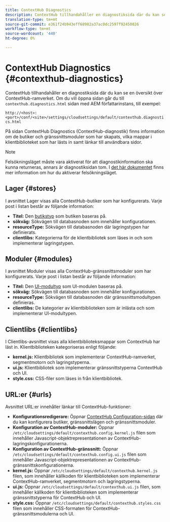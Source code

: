 ```yaml
---
title: ContextHub Diagnostics
description: ContextHub tillhandahåller en diagnostiksida där du kan se en översikt över ContextHub-ramverket
translation-type: tm+mt
source-git-commit: e361f24b943eff68982a37ac0dc2597f92450026
workflow-type: tm+mt
source-wordcount: '440'
ht-degree: 0%

---
```



# ContextHub Diagnostics {#contexthub-diagnostics}

ContextHub tillhandahåller en diagnostiksida där du kan se en översikt över ContextHub-ramverket. Om du vill öppna sidan går du till `contexthub.diagnostics.html` sidan med AEM författarinstans, till exempel:

`http://<host>:<port>/conf/<site>/settings/cloudsettings/default/contexthub.diagnostics.html`

På sidan ContextHub Diagnostics (ContextHub-diagnostik) finns information om de butiker och gränssnittsmoduler som har skapats, vilka mappar i klientbiblioteket som har lästs in samt länkar till användbara sidor.

>[!NOTE]
>
>Felsökningsläget måste vara aktiverat för att diagnostikinformation ska kunna returneras, annars är diagnostiksidan tom. I [det här dokumentet](configuring-contexthub.md#debugging-contexthub) finns mer information om hur du aktiverar felsökningsläget.

## Lager {#stores}

I avsnittet Lager visas alla ContextHub-butiker som har konfigurerats. Varje post i listan består av följande information:

* **Titel:** Den [butikstyp](sample-stores.md) som butiken baseras på.
* **sökväg:** Sökvägen till databasnoden som innehåller konfigurationen.
* **resourceType:** Sökvägen till databasnoden där lagringstypen har definierats.
* **clientlibs:** Kategorierna för de klientbibliotek som läses in och som implementerar lagringstypen.

## Moduler {#modules}

I avsnittet Moduler visas alla ContextHub-gränssnittsmoduler som har konfigurerats. Varje post i listan består av följande information:

* **Titel:** Den [UI-modultyp](sample-modules.md) som UI-modulen baseras på.
* **sökväg:** Sökvägen till databasnoden som innehåller konfigurationen.
* **resourceType:** Sökvägen till databasnoden där gränssnittsmodultypen definieras.
* **clientlibs:** De kategorier av klientbiblioteken som är inlästa och som implementerar UI-modultypen.

## Clientlibs {#clientlibs}

I Clientlibs-avsnittet visas alla klientbiblioteksmappar som ContextHub har läst in. Klientbiblioteken kategoriseras enligt följande:

* **kernel.js:** Klientbibliotek som implementerar ContextHub-ramverket, segmentmotorn och lagringstyperna.
* **ui.js:** Klientbibliotek som implementerar gränssnittstyperna ContextHub och UI.
* **style.css:** CSS-filer som läses in från klientbibliotek.

## URL:er {#urls}

Avsnittet URL:er innehåller länkar till ContextHub-funktioner:

* **Konfigurationsredigerare:** Öppnar [ContextHub Configuration-sidan](configuring-contexthub.md) där du kan konfigurera butiker, gränssnittslägen och gränssnittsmoduler.
* **Konfiguration av ContextHub-moduler:** Öppnar `/etc/cloudsettings/default/contexthub.config.kernel.js` filen som innehåller Javascript-objektrepresentationen av ContextHub-lagringskonfigurationerna.
* **Konfiguration av ContextHub-gränssnitt:** Öppnar `/etc/cloudsettings/default/contexthub.config.ui.js` filen som innehåller Javascript-objektrepresentationen av ContextHub-gränssnittskonfigurationerna.
* **kernel.js:** Öppnar `/etc/cloudsettings/default/contexthub.kernel.js` filen, som innehåller källkoden för klientbiblioteken som implementerar ContextHub-ramverket, segmentmotorn och lagringstyperna.
* **ui.js:** Öppnar `/etc/cloudsettings/default/contexthub.ui.js` filen, som innehåller källkoden för klientbiblioteken som implementerar gränssnittstyperna för ContextHub och UI.
* **style.css:** Öppnar `/etc/cloudsettings/default/contexthub.styles.css` filen som innehåller CSS-formaten för ContextHub-gränssnittsmodulerna och UI.
